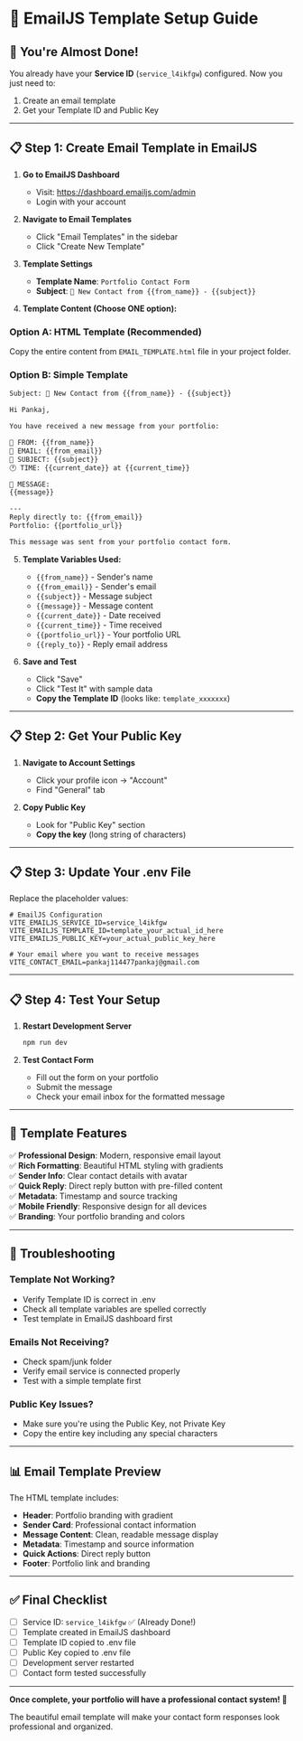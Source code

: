 # 📧 EmailJS Template Setup Guide

## 🎯 You're Almost Done!

You already have your **Service ID** (`service_l4ikfgw`) configured. Now you just need to:
1. Create an email template 
2. Get your Template ID and Public Key

---

## 📋 Step 1: Create Email Template in EmailJS

1. **Go to EmailJS Dashboard**
   - Visit: https://dashboard.emailjs.com/admin
   - Login with your account

2. **Navigate to Email Templates**
   - Click "Email Templates" in the sidebar
   - Click "Create New Template"

3. **Template Settings**
   - **Template Name**: `Portfolio Contact Form`
   - **Subject**: `🚀 New Contact from {{from_name}} - {{subject}}`

4. **Template Content (Choose ONE option):**

### Option A: HTML Template (Recommended)
Copy the entire content from `EMAIL_TEMPLATE.html` file in your project folder.

### Option B: Simple Template
```html
Subject: 🚀 New Contact from {{from_name}} - {{subject}}

Hi Pankaj,

You have received a new message from your portfolio:

👤 FROM: {{from_name}}
📧 EMAIL: {{from_email}}
📝 SUBJECT: {{subject}}
🕐 TIME: {{current_date}} at {{current_time}}

💬 MESSAGE:
{{message}}

---
Reply directly to: {{from_email}}
Portfolio: {{portfolio_url}}

This message was sent from your portfolio contact form.
```

5. **Template Variables Used:**
   - `{{from_name}}` - Sender's name
   - `{{from_email}}` - Sender's email  
   - `{{subject}}` - Message subject
   - `{{message}}` - Message content
   - `{{current_date}}` - Date received
   - `{{current_time}}` - Time received
   - `{{portfolio_url}}` - Your portfolio URL
   - `{{reply_to}}` - Reply email address

6. **Save and Test**
   - Click "Save"
   - Click "Test It" with sample data
   - **Copy the Template ID** (looks like: `template_xxxxxxx`)

---

## 📋 Step 2: Get Your Public Key

1. **Navigate to Account Settings**
   - Click your profile icon → "Account"
   - Find "General" tab

2. **Copy Public Key**
   - Look for "Public Key" section
   - **Copy the key** (long string of characters)

---

## 📋 Step 3: Update Your .env File

Replace the placeholder values:

```env
# EmailJS Configuration  
VITE_EMAILJS_SERVICE_ID=service_l4ikfgw
VITE_EMAILJS_TEMPLATE_ID=template_your_actual_id_here  
VITE_EMAILJS_PUBLIC_KEY=your_actual_public_key_here

# Your email where you want to receive messages
VITE_CONTACT_EMAIL=pankaj114477pankaj@gmail.com
```

---

## 📋 Step 4: Test Your Setup

1. **Restart Development Server**
   ```bash
   npm run dev
   ```

2. **Test Contact Form**
   - Fill out the form on your portfolio
   - Submit the message
   - Check your email inbox for the formatted message

---

## 🎨 Template Features

✅ **Professional Design**: Modern, responsive email layout  
✅ **Rich Formatting**: Beautiful HTML styling with gradients  
✅ **Sender Info**: Clear contact details with avatar  
✅ **Quick Reply**: Direct reply button with pre-filled content  
✅ **Metadata**: Timestamp and source tracking  
✅ **Mobile Friendly**: Responsive design for all devices  
✅ **Branding**: Your portfolio branding and colors  

---

## 🔧 Troubleshooting

### Template Not Working?
- Verify Template ID is correct in .env
- Check all template variables are spelled correctly
- Test template in EmailJS dashboard first

### Emails Not Receiving?
- Check spam/junk folder
- Verify email service is connected properly
- Test with a simple template first

### Public Key Issues?
- Make sure you're using the Public Key, not Private Key
- Copy the entire key including any special characters

---

## 📊 Email Template Preview

The HTML template includes:
- **Header**: Portfolio branding with gradient
- **Sender Card**: Professional contact information
- **Message Content**: Clean, readable message display  
- **Metadata**: Timestamp and source information
- **Quick Actions**: Direct reply button
- **Footer**: Portfolio link and branding

---

## ✅ Final Checklist

- [ ] Service ID: `service_l4ikfgw` ✅ (Already Done!)
- [ ] Template created in EmailJS dashboard
- [ ] Template ID copied to .env file
- [ ] Public Key copied to .env file  
- [ ] Development server restarted
- [ ] Contact form tested successfully

---

**Once complete, your portfolio will have a professional contact system! 🎉**

The beautiful email template will make your contact form responses look professional and organized.
